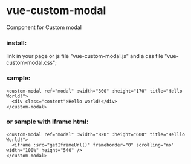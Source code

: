 # vue-custom-modal
Component for Custom modal

### install:
link in your page or js file "vue-custom-modal.js" and a css file "vue-custom-modal.css";

### sample:
```
<custom-modal ref="modal" :width="300" :height="170" title="Hello World!">
  <div class="content">Hello world!</div>
</custom-modal>
```

### or sample with iframe html:
```
<custom-modal ref="modal" :width="820" :height="600" title="Helllo World!">
  <iframe :src="getIframeUrl()" frameborder="0" scrolling="no" width="100%" height="540" />
</custom-modal>
```
